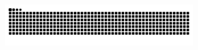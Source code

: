 ![Snake animation](https://github.com/CaioMori/CaioMori/blob/output/github-contribution-grid-snake.svg)
